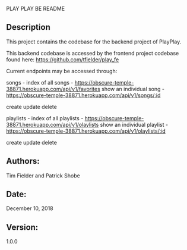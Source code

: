 PLAY PLAY BE README

## Description
This project contains the codebase for the backend project of PlayPlay.

This backend codebase is accessed by the frontend project codebase found here:
https://github.com/tfielder/play_fe


Current endpoints may be accessed through:

songs -
index of all songs - https://obscure-temple-38871.herokuapp.com/api/v1/favorites
show an individual song - https://obscure-temple-38871.herokuapp.com/api/v1/songs/:id

create
update
delete

playlists - 
index of all playlists - https://obscure-temple-38871.herokuapp.com/api/v1/olaylists
show an individual playlist - https://obscure-temple-38871.herokuapp.com/api/v1/olaylists/:id

create
update
delete

## Authors:
Tim Fielder and Patrick Shobe

## Date:
December 10, 2018

## Version:
1.0.0

